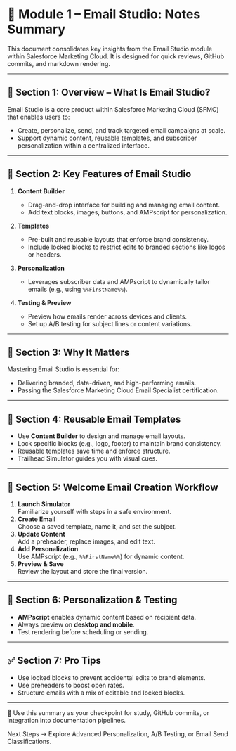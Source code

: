 # 📄 Module 1 – Email Studio: Notes Summary

This document consolidates key insights from the Email Studio module within Salesforce Marketing Cloud. It is designed for quick reviews, GitHub commits, and markdown rendering.

---

## 🧭 Section 1: Overview – What Is Email Studio?

Email Studio is a core product within Salesforce Marketing Cloud (SFMC) that enables users to:
- Create, personalize, send, and track targeted email campaigns at scale.
- Support dynamic content, reusable templates, and subscriber personalization within a centralized interface.

---

## 🔧 Section 2: Key Features of Email Studio

1. **Content Builder**  
   - Drag-and-drop interface for building and managing email content.
   - Add text blocks, images, buttons, and AMPscript for personalization.

2. **Templates**  
   - Pre-built and reusable layouts that enforce brand consistency.
   - Include locked blocks to restrict edits to branded sections like logos or headers.

3. **Personalization**  
   - Leverages subscriber data and AMPscript to dynamically tailor emails (e.g., using `%%FirstName%%`).

4. **Testing & Preview**  
   - Preview how emails render across devices and clients.
   - Set up A/B testing for subject lines or content variations.

---

## 🎯 Section 3: Why It Matters

Mastering Email Studio is essential for:
- Delivering branded, data-driven, and high-performing emails.
- Passing the Salesforce Marketing Cloud Email Specialist certification.

---

## 🔹 Section 4: Reusable Email Templates

- Use **Content Builder** to design and manage email layouts.
- Lock specific blocks (e.g., logo, footer) to maintain brand consistency.
- Reusable templates save time and enforce structure.
- Trailhead Simulator guides you with visual cues.

---

## 🔹 Section 5: Welcome Email Creation Workflow

1. **Launch Simulator**  
   Familiarize yourself with steps in a safe environment.
2. **Create Email**  
   Choose a saved template, name it, and set the subject.
3. **Update Content**  
   Add a preheader, replace images, and edit text.
4. **Add Personalization**  
   Use AMPscript (e.g., `%%FirstName%%`) for dynamic content.
5. **Preview & Save**  
   Review the layout and store the final version.

---

## 🔹 Section 6: Personalization & Testing

- **AMPscript** enables dynamic content based on recipient data.
- Always preview on **desktop and mobile**.
- Test rendering before scheduling or sending.

---

## ✅ Section 7: Pro Tips

- Use locked blocks to prevent accidental edits to brand elements.
- Use preheaders to boost open rates.
- Structure emails with a mix of editable and locked blocks.

---

📁 Use this summary as your checkpoint for study, GitHub commits, or integration into documentation pipelines.

Next Steps → Explore Advanced Personalization, A/B Testing, or Email Send Classifications.



